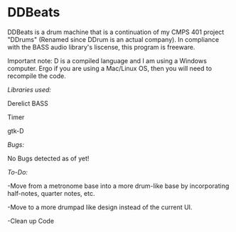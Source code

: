 # DDBeats
DDBeats is a drum machine that is a continuation of my CMPS 401 project "DDrums" (Renamed since DDrum is an actual company). 
In compliance with the BASS audio library's liscense, this program is freeware. 

Important note: D is a compiled language and I am using a Windows computer. 
Ergo if you are using a Mac/Linux OS, then you will need to recompile the code.

*Libraries used:*

Derelict BASS 

Timer

gtk-D

*Bugs:*

No Bugs detected as of yet!

*To-Do:*

-Move from a metronome base into a more drum-like base by incorporating half-notes, quarter notes, etc.

-Move to a more drumpad like design instead of the current UI.

-Clean up Code
